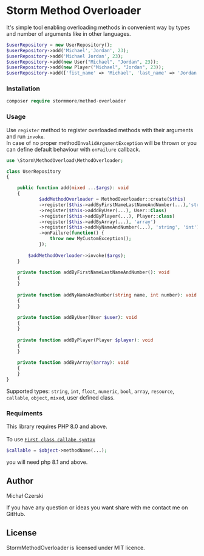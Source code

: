# Storm Method Overloader

It's simple tool enabling overloading methods in convenient way by types and number 
of arguments like in other languages.

```php
$userRepository = new UserRepository();
$userRepository->add('Michael','Jordan', 23);
$userRepository->add('Michael Jordan', 23);
$userRepository->add(new User("Michael", "Jordan", 23));
$userRepository->add(new Player("Michael", "Jordan", 23));
$userRepository->add(['fist_name' => 'Michael', 'last_name' => 'Jordan', 'number' => 23]);
```

### Installation

```php
composer require stormmore/method-overloader
```

### Usage
Use `register` method to register overloaded methods with their arguments and run `invoke`.\
In case of no proper method`InvalidArgumentException` will be thrown or you can define default behaviour with `onFailure` callback.

```php
use \Storm\MethodOverload\MethodOverloader;

class UserRepository  
{

    public function add(mixed ...$args): void
    {
            $addMethodOverloader = MethodOverloader::create($this)
            ->register($this->addByFirstNameLastNameAndNumber(...),'string', 'string', 'int')
            ->register($this->adddByUser(...), User::Class)
            ->register($this->addByPlayer(...), Player::class)
            ->register($this->addByArray(...), 'array')
            ->register($this->addNyNameAndNumber(...), 'string', 'int')
            ->onFailure(function() {
                throw new MyCustomException();
            });
                  
        $addMethodOverloader->invoke($args);
    }
    
    private function addByFirstNameLastNameAndNumber(): void
    {
    }
    
    private function addNyNameAndNumber(string name, int number): void
    {
    }
    
    private function addByUser(User $user): void
    {
    }
    
    private function addByPlayer(Player $player): void
    {
    }
    
    private function addByArray($array): void
    {
    }
}
```

Supported types:
`string`, `int`, `float`, `numeric`, `bool`, `array`, `resource`, `callable`, `object`, `mixed`, user defined class.


### Requiments
This library requires PHP 8.0 and above. \
\
To use [`First class callabe syntax`](https://www.php.net/manual/en/functions.first_class_callable_syntax.php) 
```php
$callable = $object->methodName(...);
```
you will need php 8.1 and above.

## Author 

Michał Czerski

If you have any question or ideas you want share with me contact me on GitHub.

## License

StormMethodOverloader is licensed under MIT licence.